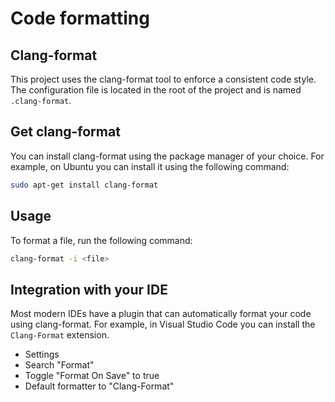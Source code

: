 # Code formatting

## Clang-format

This project uses the clang-format tool to enforce a consistent code style. The configuration file is located in the root of the project and is named `.clang-format`.

## Get clang-format

You can install clang-format using the package manager of your choice. For example, on Ubuntu you can install it using the following command:

```bash
sudo apt-get install clang-format
```

## Usage

To format a file, run the following command:

```bash
clang-format -i <file>
```

## Integration with your IDE

Most modern IDEs have a plugin that can automatically format your code using clang-format. For example, in Visual Studio Code you can install the `Clang-Format` extension.

- Settings
- Search "Format"
- Toggle "Format On Save" to true
- Default formatter to "Clang-Format"